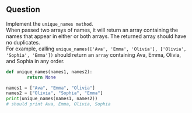 ## Question
Implement the `unique_names method`. <br /> 
When passed two arrays of names, it will return an array containing the names that appear in either or both arrays.
The returned array should have no duplicates. <br />
For example, calling 
`unique_names(['Ava', 'Emma', 'Olivia'], ['Olivia', 'Sophia', 'Emma'])`
should return an `array` containing Ava, Emma, Olivia, and Sophia in any order.

```python
def unique_names(names1, names2):
        return None

names1 = ["Ava", "Emma", "Olivia"]
names2 = ["Olivia", "Sophia", "Emma"]
print(unique_names(names1, names2))
# should print Ava, Emma, Olivia, Sophia
```